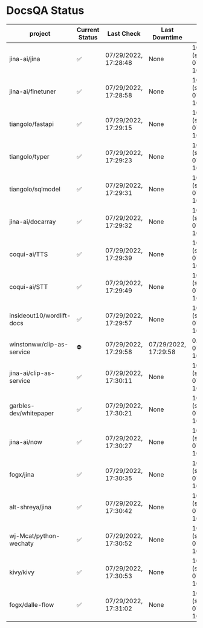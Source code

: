 # DocsQA Status

|         project         |Current Status|     Last Check     |   Last Downtime    |              % Uptime              |
|-------------------------|--------------|--------------------|--------------------|------------------------------------|
|jina-ai/jina             |✅            |07/29/2022, 17:28:48|None                |100.000 (since 07/29/2022, 16:38:18)|
|jina-ai/finetuner        |✅            |07/29/2022, 17:28:58|None                |100.000 (since 07/29/2022, 16:38:18)|
|tiangolo/fastapi         |✅            |07/29/2022, 17:29:15|None                |100.000 (since 07/29/2022, 16:38:18)|
|tiangolo/typer           |✅            |07/29/2022, 17:29:23|None                |100.000 (since 07/29/2022, 16:38:18)|
|tiangolo/sqlmodel        |✅            |07/29/2022, 17:29:31|None                |100.000 (since 07/29/2022, 16:38:18)|
|jina-ai/docarray         |✅            |07/29/2022, 17:29:32|None                |100.000 (since 07/29/2022, 16:38:18)|
|coqui-ai/TTS             |✅            |07/29/2022, 17:29:39|None                |100.000 (since 07/29/2022, 16:38:18)|
|coqui-ai/STT             |✅            |07/29/2022, 17:29:49|None                |100.000 (since 07/29/2022, 16:38:18)|
|insideout10/wordlift-docs|✅            |07/29/2022, 17:29:57|None                |100.000 (since 07/29/2022, 16:38:18)|
|winstonww/clip-as-service|⛔️           |07/29/2022, 17:29:58|07/29/2022, 17:29:58|0.000 (since 07/29/2022, 16:38:18)  |
|jina-ai/clip-as-service  |✅            |07/29/2022, 17:30:11|None                |100.000 (since 07/29/2022, 16:38:18)|
|garbles-dev/whitepaper   |✅            |07/29/2022, 17:30:21|None                |100.000 (since 07/29/2022, 16:38:18)|
|jina-ai/now              |✅            |07/29/2022, 17:30:27|None                |100.000 (since 07/29/2022, 16:38:18)|
|fogx/jina                |✅            |07/29/2022, 17:30:35|None                |100.000 (since 07/29/2022, 16:38:18)|
|alt-shreya/jina          |✅            |07/29/2022, 17:30:42|None                |100.000 (since 07/29/2022, 16:38:18)|
|wj-Mcat/python-wechaty   |✅            |07/29/2022, 17:30:52|None                |100.000 (since 07/29/2022, 16:38:18)|
|kivy/kivy                |✅            |07/29/2022, 17:30:53|None                |100.000 (since 07/29/2022, 16:38:18)|
|fogx/dalle-flow          |✅            |07/29/2022, 17:31:02|None                |100.000 (since 07/29/2022, 16:38:18)|
